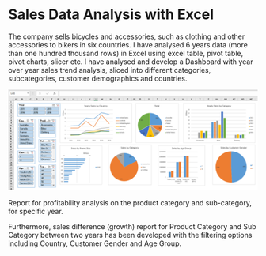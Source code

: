 # Sales Data Analysis with Excel

The company sells bicycles and accessories, such as clothing and other accessories to bikers in six countries. I have analysed 6 years data (more than one hundred thousand rows) in Excel using excel table, pivot table, pivot charts, slicer etc.
I have analysed and develop a Dashboard with year over year sales trend analysis, sliced into different categories, subcategories, customer demographics and countries. 

![alt text]( https://github.com/bmshahrier/sales-data-analysis/blob/master/images/Dashboard.png "Sales Dashboard")

Report for profitability analysis on the product category and sub-category, for specific year.



Furthermore, sales difference (growth) report for Product Category and Sub Category between two years has been developed with the filtering options including Country, Customer Gender and Age Group.

